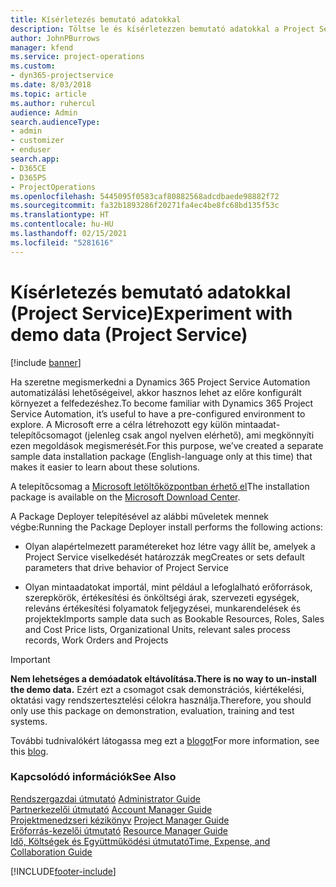 ```yaml
---
title: Kísérletezés bemutató adatokkal
description: Töltse le és kísérletezzen bemutató adatokkal a Project Service Automation alkalmazáshoz.
author: JohnPBurrows
manager: kfend
ms.service: project-operations
ms.custom:
- dyn365-projectservice
ms.date: 8/03/2018
ms.topic: article
ms.author: ruhercul
audience: Admin
search.audienceType:
- admin
- customizer
- enduser
search.app:
- D365CE
- D365PS
- ProjectOperations
ms.openlocfilehash: 5445095f0583caf80882568adcdbaede98882f72
ms.sourcegitcommit: fa32b1893286f20271fa4ec4be8fc68bd135f53c
ms.translationtype: HT
ms.contentlocale: hu-HU
ms.lasthandoff: 02/15/2021
ms.locfileid: "5281616"
---
```

# <a name="experiment-with-demo-data-project-service"></a><span data-ttu-id="3487d-103">Kísérletezés bemutató adatokkal (Project Service)</span><span class="sxs-lookup"><span data-stu-id="3487d-103">Experiment with demo data (Project Service)</span></span>

[!include [banner](../includes/psa-now-project-operations.md)]

<span data-ttu-id="3487d-104">Ha szeretne megismerkedni a Dynamics 365 Project Service Automation automatizálási lehetőségeivel, akkor hasznos lehet az előre konfigurált környezet a felfedezéshez.</span><span class="sxs-lookup"><span data-stu-id="3487d-104">To become familiar with Dynamics 365 Project Service Automation, it’s useful to have a pre-configured environment to explore.</span></span> <span data-ttu-id="3487d-105">A Microsoft erre a célra létrehozott egy külön mintaadat-telepítőcsomagot (jelenleg csak angol nyelven elérhető), ami megkönnyíti ezen megoldások megismerését.</span><span class="sxs-lookup"><span data-stu-id="3487d-105">For this purpose, we’ve created a separate sample data installation package (English-language only at this time) that makes it easier to learn about these solutions.</span></span> 

<span data-ttu-id="3487d-106">A telepítőcsomag a [Microsoft letöltőközpontban érhető el](https://go.microsoft.com/fwlink/?linkid=859966)</span><span class="sxs-lookup"><span data-stu-id="3487d-106">The installation package is available on the [Microsoft Download Center](https://go.microsoft.com/fwlink/?linkid=859966).</span></span>  

<span data-ttu-id="3487d-107">A Package Deployer telepítésével az alábbi műveletek mennek végbe:</span><span class="sxs-lookup"><span data-stu-id="3487d-107">Running the Package Deployer install performs the following actions:</span></span> 
  
-   <span data-ttu-id="3487d-108">Olyan alapértelmezett paramétereket hoz létre vagy állít be, amelyek a Project Service viselkedését határozzák meg</span><span class="sxs-lookup"><span data-stu-id="3487d-108">Creates or sets default parameters that drive behavior of Project Service</span></span>  
  
-   <span data-ttu-id="3487d-109">Olyan mintaadatokat importál, mint például a lefoglalható erőforrások, szerepkörök, értékesítési és önköltségi árak, szervezeti egységek, releváns értékesítési folyamatok feljegyzései, munkarendelések és projektek</span><span class="sxs-lookup"><span data-stu-id="3487d-109">Imports sample data such as Bookable Resources, Roles, Sales and Cost Price lists, Organizational Units, relevant sales process records, Work Orders and Projects</span></span>    
  
> [!IMPORTANT]
> <span data-ttu-id="3487d-110">**Nem lehetséges a demóadatok eltávolítása.**</span><span class="sxs-lookup"><span data-stu-id="3487d-110">**There is no way to un-install the demo data.**</span></span> <span data-ttu-id="3487d-111">Ezért ezt a csomagot csak demonstrációs, kiértékelési, oktatási vagy rendszertesztelési célokra használja.</span><span class="sxs-lookup"><span data-stu-id="3487d-111">Therefore, you should only use this package on demonstration, evaluation, training and test systems.</span></span>

<span data-ttu-id="3487d-112">További tudnivalókért látogassa meg ezt a [blogot](https://blogs.msdn.microsoft.com/crm/2017/10/24/microsoft-dynamics-365-for-field-service-and-project-service-automation-sample-data)</span><span class="sxs-lookup"><span data-stu-id="3487d-112">For more information, see this [blog](https://blogs.msdn.microsoft.com/crm/2017/10/24/microsoft-dynamics-365-for-field-service-and-project-service-automation-sample-data).</span></span>





  
### <a name="see-also"></a><span data-ttu-id="3487d-113">Kapcsolódó információk</span><span class="sxs-lookup"><span data-stu-id="3487d-113">See Also</span></span>  
 <span data-ttu-id="3487d-114">[Rendszergazdai útmutató](../psa/admin-guide.md) </span><span class="sxs-lookup"><span data-stu-id="3487d-114">[Administrator Guide](../psa/admin-guide.md) </span></span>  
 <span data-ttu-id="3487d-115">[Partnerkezelői útmutató](../psa/account-manager-guide.md) </span><span class="sxs-lookup"><span data-stu-id="3487d-115">[Account Manager Guide](../psa/account-manager-guide.md) </span></span>  
 <span data-ttu-id="3487d-116">[Projektmenedzseri kézikönyv](../psa/project-manager-guide.md) </span><span class="sxs-lookup"><span data-stu-id="3487d-116">[Project Manager Guide](../psa/project-manager-guide.md) </span></span>  
 <span data-ttu-id="3487d-117">[Erőforrás-kezelői útmutató](../psa/resource-manager-guide.md) </span><span class="sxs-lookup"><span data-stu-id="3487d-117">[Resource Manager Guide](../psa/resource-manager-guide.md) </span></span>  
 [<span data-ttu-id="3487d-118">Idő, Költségek és Együttműködési útmutató</span><span class="sxs-lookup"><span data-stu-id="3487d-118">Time, Expense, and Collaboration Guide</span></span>](../psa/time-expense-collaboration-guide.md)


[!INCLUDE[footer-include](../includes/footer-banner.md)]